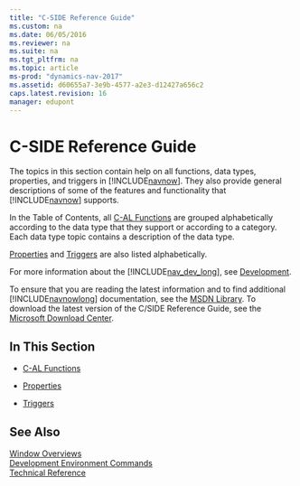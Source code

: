 ```yaml
---
title: "C-SIDE Reference Guide"
ms.custom: na
ms.date: 06/05/2016
ms.reviewer: na
ms.suite: na
ms.tgt_pltfrm: na
ms.topic: article
ms-prod: "dynamics-nav-2017"
ms.assetid: d60655a7-3e9b-4577-a2e3-d12427a656c2
caps.latest.revision: 16
manager: edupont
---
```

# C-SIDE Reference Guide
The topics in this section contain help on all functions, data types, properties, and triggers in [!INCLUDE[navnow](includes/navnow_md.md)]. They also provide general descriptions of some of the features and functionality that [!INCLUDE[navnow](includes/navnow_md.md)] supports.  
  
 In the Table of Contents, all [C\-AL Functions](C-AL-Functions.md) are grouped alphabetically according to the data type that they support or according to a category. Each data type topic contains a description of the data type.  
  
 [Properties](Properties.md) and [Triggers](Triggers.md) are also listed alphabetically.  
  
 For more information about the [!INCLUDE[nav_dev_long](includes/nav_dev_long_md.md)], see [Development](Development.md).  
  
 To ensure that you are reading the latest information and to find additional [!INCLUDE[navnowlong](includes/navnowlong_md.md)] documentation, see the [MSDN Library](http://go.microsoft.com/fwlink/?LinkId=316365). To download the latest version of the C\/SIDE Reference Guide, see the [Microsoft Download Center](http://go.microsoft.com/fwlink/?LinkId=262373).  
  
## In This Section  
  
-   [C\-AL Functions](C-AL-Functions.md)  
  
-   [Properties](Properties.md)  
  
-   [Triggers](Triggers.md)  
  
## See Also  
 [Window Overviews](Window-Overviews.md)   
 [Development Environment Commands](Development-Environment-Commands.md)   
 [Technical Reference](Technical-Reference.md)